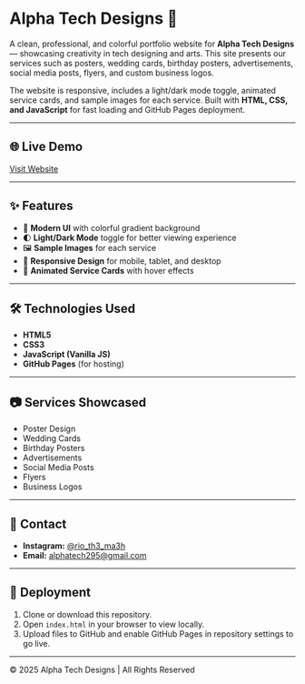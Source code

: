 # Alpha Tech Designs 🌟

A clean, professional, and colorful portfolio website for **Alpha Tech Designs** — showcasing creativity in tech designing and arts. This site presents our services such as posters, wedding cards, birthday posters, advertisements, social media posts, flyers, and custom business logos.  

The website is responsive, includes a light/dark mode toggle, animated service cards, and sample images for each service. Built with **HTML, CSS, and JavaScript** for fast loading and GitHub Pages deployment.

---

## 🌐 Live Demo
[Visit Website](https://yourusername.github.io/alpha-tech-designs)

---

## ✨ Features
- 🎨 **Modern UI** with colorful gradient background  
- 🌓 **Light/Dark Mode** toggle for better viewing experience  
- 🖼 **Sample Images** for each service  
- 📱 **Responsive Design** for mobile, tablet, and desktop  
- 🎯 **Animated Service Cards** with hover effects  

---

## 🛠 Technologies Used
- **HTML5**
- **CSS3**
- **JavaScript (Vanilla JS)**
- **GitHub Pages** (for hosting)

---

## 📷 Services Showcased
- Poster Design  
- Wedding Cards  
- Birthday Posters  
- Advertisements  
- Social Media Posts  
- Flyers  
- Business Logos  

---

## 📩 Contact
- **Instagram:** [@rio_th3_ma3h](https://instagram.com/rio_th3_ma3h)  
- **Email:** [alphatech295@gmail.com](mailto:alphatech295@gmail.com)  

---

## 🚀 Deployment
1. Clone or download this repository.  
2. Open `index.html` in your browser to view locally.  
3. Upload files to GitHub and enable GitHub Pages in repository settings to go live.  

---

© 2025 Alpha Tech Designs | All Rights Reserved
